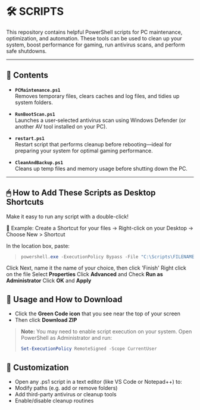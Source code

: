 # 🛠 SCRIPTS

This repository contains helpful PowerShell scripts for PC maintenance, optimization, and automation. These tools can be used to clean up your system, boost performance for gaming, run antivirus scans, and perform safe shutdowns.

---

## 📂 Contents

- **`PCMaintenance.ps1`**  
  Removes temporary files, clears caches and log files, and tidies up system folders.

- **`RunBootScan.ps1`**  
  Launches a user‑selected antivirus scan using Windows Defender (or another AV tool installed on your PC).

- **`restart.ps1`**  
  Restart script that performs cleanup before rebooting—ideal for preparing your system for optimal gaming performance.

- **`CleanAndBackup.ps1`**  
  Cleans up temp files and memory usage before shutting down the PC.

---

## 🖱 How to Add These Scripts as Desktop Shortcuts
Make it easy to run any script with a double-click!

📌 Example: Create a Shortcut for your files
→ Right-click on your Desktop
→ Choose New > Shortcut

In the location box, paste:

>
>  ```powershell
> powershell.exe -ExecutionPolicy Bypass -File "C:\Scripts\FILENAME.ps1
> ```

Click Next, name it the name of your choice, then click 'Finish'
Right click on the file
Select **Properties**
Click **Advanced** and Check **Run as Administrator**
Click **OK** and **Apply**

## 🚀 Usage and How to Download
- Click the **Green Code icon** that you see near the top of your screen
- Then click **Download ZIP**

>**Note:** You may need to enable script execution on your system. Open PowerShell as Administrator and run:
> ```powershell
> Set-ExecutionPolicy RemoteSigned -Scope CurrentUser
> ```

## 🔧 Customization
- Open any .ps1 script in a text editor (like VS Code or Notepad++) to:
- Modify paths (e.g. add or remove folders)
- Add third-party antivirus or cleanup tools
- Enable/disable cleanup routines
